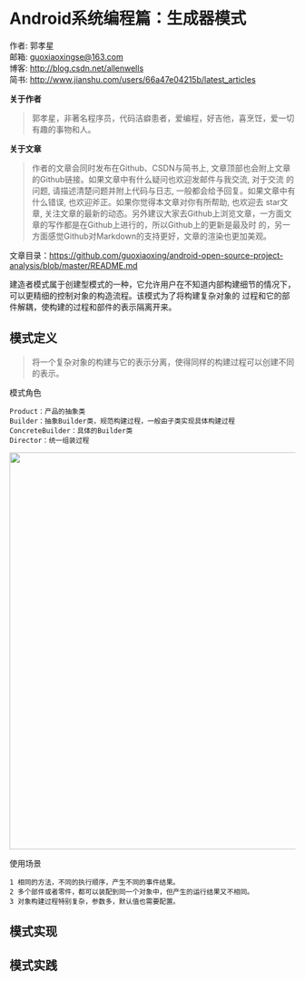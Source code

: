 # Android系统编程篇：生成器模式

作者: 郭孝星  
邮箱: guoxiaoxingse@163.com  
博客: http://blog.csdn.net/allenwells   
简书: http://www.jianshu.com/users/66a47e04215b/latest_articles  

**关于作者**

>郭孝星，非著名程序员，代码洁癖患者，爱编程，好吉他，喜烹饪，爱一切有趣的事物和人。

**关于文章**

>作者的文章会同时发布在Github、CSDN与简书上, 文章顶部也会附上文章的Github链接。如果文章中有什么疑问也欢迎发邮件与我交流, 对于交流
的问题, 请描述清楚问题并附上代码与日志, 一般都会给予回复。如果文章中有什么错误, 也欢迎斧正。如果你觉得本文章对你有所帮助, 也欢迎去
star文章, 关注文章的最新的动态。另外建议大家去Github上浏览文章，一方面文章的写作都是在Github上进行的，所以Github上的更新是最及时
的，另一方面感觉Github对Markdown的支持更好，文章的渲染也更加美观。

文章目录：https://github.com/guoxiaoxing/android-open-source-project-analysis/blob/master/README.md

建造者模式属于创建型模式的一种，它允许用户在不知道内部构建细节的情况下，可以更精细的控制对象的构造流程。该模式为了将构建复杂对象的
过程和它的部件解耦，使构建的过程和部件的表示隔离开来。

## 模式定义

>将一个复杂对象的构建与它的表示分离，使得同样的构建过程可以创建不同的表示。

模式角色

```
Product：产品的抽象类
Builder：抽象Builder类，规范构建过程，一般由子类实现具体构建过程
ConcreteBuilder：具体的Builder类
Director：统一组装过程
```

<img src="https://github.com/guoxiaoxing/android-open-source-project-analysis/raw/master/art/program/2/design_pattern_proxy.png" width="700" height=""/>


使用场景

```
1 相同的方法，不同的执行顺序，产生不同的事件结果。
2 多个部件或者零件，都可以装配到同一个对象中，但产生的运行结果又不相同。
3 对象构建过程特别复杂，参数多，默认值也需要配置。
```
## 模式实现


## 模式实践